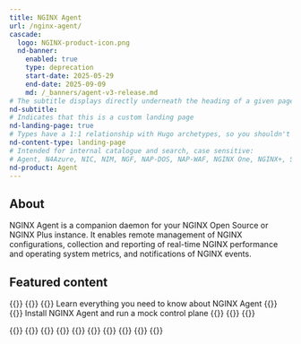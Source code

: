 ```yaml
---
title: NGINX Agent
url: /nginx-agent/
cascade:
  logo: NGINX-product-icon.png
  nd-banner:
    enabled: true
    type: deprecation
    start-date: 2025-05-29
    end-date: 2025-09-09
    md: /_banners/agent-v3-release.md
# The subtitle displays directly underneath the heading of a given page
nd-subtitle:
# Indicates that this is a custom landing page
nd-landing-page: true
# Types have a 1:1 relationship with Hugo archetypes, so you shouldn't need to change this
nd-content-type: landing-page
# Intended for internal catalogue and search, case sensitive:
# Agent, N4Azure, NIC, NIM, NGF, NAP-DOS, NAP-WAF, NGINX One, NGINX+, Solutions, Unit
nd-product: Agent
---
```


## About

NGINX Agent is a companion daemon for your NGINX Open Source or NGINX Plus instance. It enables remote management of NGINX
configurations, collection and reporting of real-time NGINX performance and operating system metrics, and notifications of NGINX events.

[//]: # "This initial section introduces the product to a reader: give a short 1-2 sentence summary of what the product does and its value to the reader."
[//]: # "Name specific functionality it provides: avoid ambiguous descriptions such as 'enables efficiency', focus on what makes it unique."

## Featured content
[//]: # "You can add a maximum of three cards: any extra will not display."
[//]: # "One card will take full width page: two will take half width each. Three will stack like an inverse pyramid."
[//]: # "Some examples of content could be the latest release note, the most common install path, and a popular new feature."

{{<card-layout>}}
  {{<card-section showAsCards="true" isFeaturedSection="true">}}
    {{<card title="About" titleUrl="/nginx-agent/about" icon="info">}}
      Learn everything you need to know about NGINX Agent
    {{</card>}}
    <!-- The titleURL and icon are both optional -->
    <!-- Lucide icon names can be found at https://lucide.dev/icons/ -->
    {{<card title="Getting started" titleUrl="/nginx-agent/installation-upgrade/getting-started" icon="unplug">}}
      Install NGINX Agent and run a mock control plane
    {{</card>}}
  {{</card-section>}}
{{</card-layout>}}

{{<card-layout>}}
  {{<card-section showAsCards="true" isFeaturedSection="true">}}
    {{<card title="Upgrade" titleUrl="/nginx-agent/installation-upgrade/upgrade/" icon="circle-fading-arrow-up">}}
    {{</card>}}
    {{<card title="Configuration" titleUrl="/nginx-agent/configuration" icon="cog">}}
    {{</card>}}
    {{<card title="Support" titleUrl="/nginx-agent/support" icon="hand-helping">}}
    {{</card>}}
  {{</card-section>}}
{{</card-layout>}}